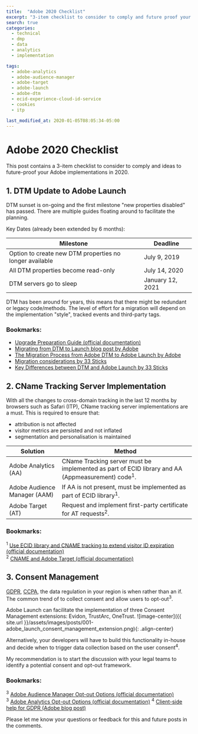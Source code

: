 ```yaml
---
title:  "Adobe 2020 Checklist"
excerpt: "3-item checklist to consider to comply and future proof your Adobe implementations in 2020"
search: true
categories:
  - technical
  - dmp
  - data
  - analytics
  - implementation

tags:
  - adobe-analytics
  - adobe-audience-manager  
  - adobe-target
  - adobe-launch
  - adobe-dtm
  - ecid-experience-cloud-id-service
  - cookies
  - itp

last_modified_at: 2020-01-05T08:05:34-05:00
---
```

# Adobe 2020 Checklist
This post contains a 3-item checklist to consider to comply and ideas to future-proof your Adobe implementations in 2020.

## 1. DTM Update to Adobe Launch
DTM sunset is on-going and the first milestone "new properties disabled" has passed. There are multiple guides floating around to facilitate the planning.

Key Dates (already been extended by 6 months):

|Milestone|Deadline|
|--|--|
|Option to create new DTM properties no longer available|July 9, 2019|
|All DTM properties become read-only|July 14, 2020|
|DTM servers go to sleep|January 12, 2021|

DTM has been around for years, this means that there might be redundant or legacy code/methods. The level of effort for a migration will depend on the implementation "style", tracked events and third-party tags.

### Bookmarks:
* [Upgrade Preparation Guide (official documentation)](https://docs.adobe.com/content/help/en/launch/using/reference/upgrade/upgrade-preparation-guide.html)
* [Migrating from DTM to Launch blog post by Adobe](https://medium.com/launch-by-adobe/migrating-from-dtm-to-launch-57548251a86d)
* [The Migration Process from Adobe DTM to Adobe Launch by Adobe](https://theblog.adobe.com/the-migration-process-from-adobe-dtm-to-adobe-launch/)
* [Migration considerations by 33 Sticks](https://33sticks.com/dtm-launch-migration-series-1-options-considerations/#options)
* [Key Differences between DTM and Adobe Launch by 33 Sticks](https://33sticks.com/differences-dtm-launch-aware/)

## 2. CName Tracking Server Implementation
With all the changes to cross-domain tracking in the last 12 months by browsers such as Safari (ITP), CName tracking server implementations are a must.
This is required to ensure that:
* attribution is not affected
* visitor metrics are persisted and not inflated
* segmentation and personalisation is maintained

|Solution|Method|
|--|--|
|Adobe Analytics (AA) | CName Tracking server must be implemented as part of ECID library and AA (Appmeasurement) code<sup>1</sup>.|
|Adobe Audience Manager (AAM) |If AA is not present, must be implemented as part of ECID library<sup>1</sup>.|
|Adobe Target (AT)|Request and implement first-party certificate for AT requests<sup>2</sup>.|

### Bookmarks:
<sup>1</sup> [Use ECID library and CNAME tracking to extend visitor ID expiration (official documentation)](https://docs.adobe.com/content/help/en/id-service/using/reference/ecid-library-methods.html)\
<sup>2</sup> [CNAME and Adobe Target (official documentation)](https://docs.adobe.com/content/help/en/target/using/implement-target/before-implement/implement-cname-support-in-target.html)

## 3. Consent Management
[GDPR](https://en.wikipedia.org/wiki/General_Data_Protection_Regulation), [CCPA](https://en.wikipedia.org/wiki/California_Consumer_Privacy_Act), the data regulation in your region is when rather than an if. The common trend of to collect consent and allow users to opt-out<sup>3</sup>.

Adobe Launch can facilitate the implementation of three Consent Management extensions: Evidon, TrustArc, OneTrust.
![image-center]({{ site.url }}/assets/images/posts/001-adobe_launch_consent_management_extension.png){: .align-center}

Alternatively, your developers will have to build this functionality in-house and decide when to trigger data collection based on the user consent<sup>4</sup>.

My recommendation is to start the discussion with your legal teams to identify a potential consent and opt-out framework.

### Bookmarks:
<sup>3</sup> [Adobe Audience Manager Opt-out Options (official documentation)](https://docs.adobe.com/content/help/en/audience-manager/user-guide/overview/data-privacy/data-privacy-requests.html)\
<sup>3</sup> [Adobe Analytics Opt-out Options (official documentation)](https://docs.adobe.com/content/help/en/analytics/implementation/javascript-implementation/data-collection/opt-out.html)
<sup>4</sup> [Client-side help for GDPR (Adobe blog post)](https://medium.com/launch-by-adobe/client-side-help-for-gdpr-79e1cbcfc3c2)


Please let me know your questions or feedback for this and future posts in the comments.
